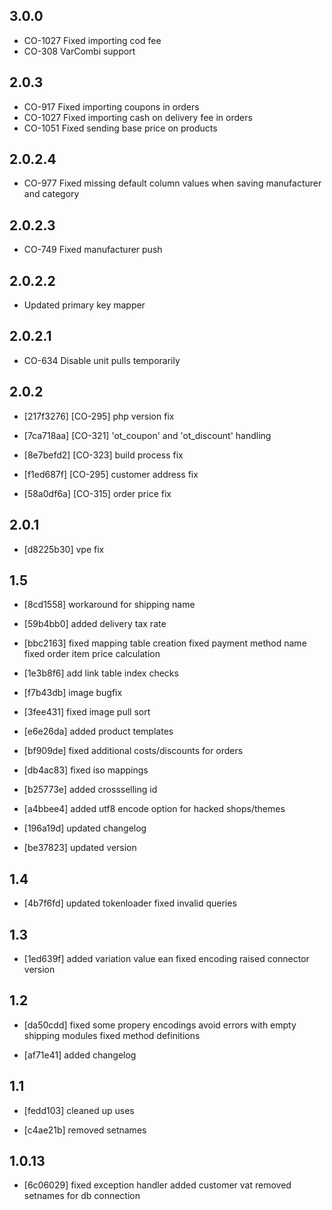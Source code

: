 3.0.0
-----
- CO-1027 Fixed importing cod fee
- CO-308 VarCombi support

2.0.3
-----
- CO-917  Fixed importing coupons in orders
- CO-1027 Fixed importing cash on delivery fee in orders
- CO-1051 Fixed sending base price on products

2.0.2.4
-----
 - CO-977 Fixed missing default column values when saving manufacturer and category
 
2.0.2.3
-----
 - CO-749 Fixed manufacturer push
 
2.0.2.2
 -----
 - Updated primary key mapper

2.0.2.1
-----
 - CO-634 Disable unit pulls temporarily

2.0.2
-----
- [217f3276] [CO-295]
  php version fix
  
- [7ca718aa] [CO-321]
  'ot_coupon' and 'ot_discount' handling
  
- [8e7befd2] [CO-323]
  build process fix
  
- [f1ed687f] [CO-295]
  customer address fix
  
- [58a0df6a] [CO-315]
  order price fix

2.0.1
-----
- [d8225b30]
  vpe fix

1.5
------
- [8cd1558]
  workaround for shipping name

- [59b4bb0]
  added delivery tax rate

- [bbc2163]
  fixed mapping table creation
  fixed payment method name
  fixed order item price calculation

- [1e3b8f6]
  add link table index checks

- [f7b43db]
  image bugfix

- [3fee431]
  fixed image pull sort

- [e6e26da]
  added product templates

- [bf909de]
  fixed additional costs/discounts for orders

- [db4ac83]
  fixed iso mappings

- [b25773e]
  added crossselling id

- [a4bbee4]
  added utf8 encode option for hacked shops/themes

- [196a19d]
  updated changelog

- [be37823]
  updated version

1.4
------
- [4b7f6fd]
  updated tokenloader
  fixed invalid queries

1.3
------
- [1ed639f]
  added variation value ean
  fixed encoding
  raised connector version

1.2
------
- [da50cdd]
  fixed some propery encodings
  avoid errors with empty shipping modules
  fixed method definitions

- [af71e41]
  added changelog

1.1
------
- [fedd103]
  cleaned up uses

- [c4ae21b]
  removed setnames

1.0.13
------
- [6c06029]
  fixed exception handler
  added customer vat
  removed setnames for db connection

